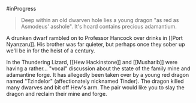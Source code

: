 #inProgress

> Deep within an old dwarven hole lies a young dragon "as red as Asmodeus' asshole". It's hoard contains precious adamantium.

A drunken dwarf rambled on to Professor Hancock over drinks in [[Port Nyanzaru]]. His brother was far quieter, but perhaps once they sober up we'll be in for the heist of a century.

In the Thundering Lizard, [[Hew Hackinstone]] and [[Musharib]] were having a rather… "vocal" discussion about the state of the family mine and adamantine forge. It has allegedly been taken over by a young red dragon named "Tzindelor" (affectionately nicknamed Tinder). The dragon killed many dwarves and bit off Hew's arm. The pair would like you to slay the dragon and reclaim their mine and forge.
